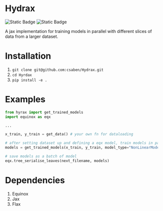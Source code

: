 # Hydrax

 ![Static Badge](https://img.shields.io/badge/python-3.10-blue?logo=python)
 ![Static Badge](https://img.shields.io/badge/jax-0.4.17-green)

A jax implementation for training models in parallel with different slices of data from a larger dataset.


# Installation




1. `git clone git@github.com:csaben/Hydrax.git`
2. `cd Hyrdax`
3. `pip install -e .`

# Examples

```python
from hyrax import get_trained_models
import equinox as eqx

...

x_train, y_train = get_data() # your own fn for dataloading

# after setting dataset up and defining a eqx model, train models in parallel
models = get_trained_models(x_train, y_train, model_type="NonLinearModel", verbose=False start_slice="0_784")

# save models as a batch of model
eqx.tree_serialise_leaves(next_filename, models)
```

# Dependencies




1. Equinox
2. Jax
3. Flax


